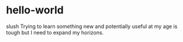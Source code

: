 # hello-world
slush
Trying to learn something new and potentially useful at my age is tough but I need to expand my horizons.
